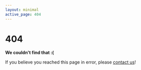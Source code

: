 ```yaml
---
layout: minimal
active_page: 404
---
```


<div class="container text-center">
  <h1 class="header-404">404</h1>
  <p><strong>We couldn't find that :(</strong></p>
  <p class="text-danger text-center"><i class="fas fa-exclamation-circle"></i> If you believe you reached this page in error, please <a href="/contact/">contact us</a>!</p>
</div>
